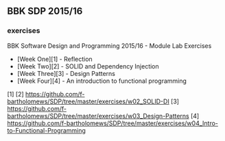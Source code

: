## BBK SDP 2015/16
### exercises
BBK Software Design and Programming 2015/16 - Module Lab Exercises 

+ [Week One][1] - Reflection 
+ [Week Two][2] - SOLID and Dependency Injection 
+ [Week Three][3] - Design Patterns  
+ [Week Four][4] - An introduction to functional programming 

[1]
[2] https://github.com/f-bartholomews/SDP/tree/master/exercises/w02_SOLID-DI
[3] https://github.com/f-bartholomews/SDP/tree/master/exercises/w03_Design-Patterns
[4] https://github.com/f-bartholomews/SDP/tree/master/exercises/w04_Intro-to-Functional-Programming



